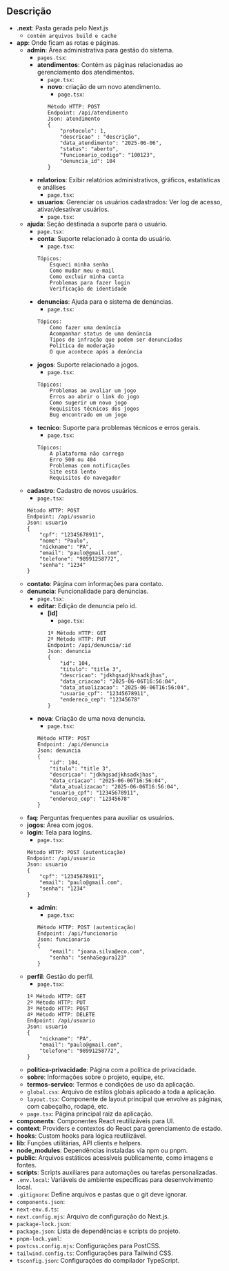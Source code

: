 
## Descrição

- **.next**: Pasta gerada pelo Next.js
    - `contém arquivos build e cache`
- **app**: Onde ficam as rotas e páginas.
    - **admin**: Área administrativa para gestão do sistema.
        - `pages.tsx`:
        - **atendimentos**: Contém as páginas relacionadas ao gerenciamento dos atendimentos.
            - `page.tsx`:
            - **novo**: criação de um novo atendimento.
                - `page.tsx`: 
                ```
                Método HTTP: POST
                Endpoint: /api/atendimento
                Json: atendimento
                {
                    "protocolo": 1,
                    "descricao" : "descrição",
                    "data_atendimento": "2025-06-06",
                    "status": "aberto",
                    "funcionario_codigo": "100123",
                    "denuncia_id": 104
                } 
                ```
        - **relatorios**: Exibir relatórios administrativos, gráficos, estatísticas e análises
            - `page.tsx`:
        - **usuarios**: Gerenciar os usuários cadastrados: Ver log de acesso, ativar/desativar usuários.
            - `page.tsx`:
    - **ajuda**: Seção destinada a suporte para o usuário.
        - `page.tsx`:
        - **conta**: Suporte relacionado à conta do usuário.
            - `page.tsx`:
            ```
            Tópicos:
                Esqueci minha senha
                Como mudar meu e-mail
                Como excluir minha conta
                Problemas para fazer login
                Verificação de identidade
            ```
        - **denuncias**: Ajuda para o sistema de denúncias.
            - `page.tsx`:
            ```
            Tópicos:
                Como fazer uma denúncia
                Acompanhar status de uma denúncia
                Tipos de infração que podem ser denunciadas
                Política de moderação
                O que acontece após a denúncia
            ```
        - **jogos**: Suporte relacionado a jogos.
            - `page.tsx`:
            ```
            Tópicos:
                Problemas ao avaliar um jogo
                Erros ao abrir o link do jogo
                Como sugerir um novo jogo
                Requisitos técnicos dos jogos
                Bug encontrado em um jogo
            ```
        - **tecnico**: Suporte para problemas técnicos e erros gerais.
            - `page.tsx`:
            ```
            Tópicos:
                A plataforma não carrega
                Erro 500 ou 404
                Problemas com notificações
                Site está lento
                Requisitos do navegador
            ```
    - **cadastro**: Cadastro de novos usuários.
        - `page.tsx`:
        ```
        Método HTTP: POST
        Endpoint: /api/usuario
        Json: usuario
        {
            "cpf": "12345678911",
            "nome": "Paulo",
            "nickname": "PA",
            "email": "paulo@gmail.com",
            "telefone": "98991258772",
            "senha": "1234"
        } 
        ```
    - **contato**: Página com informações para contato.
    - **denuncia**: Funcionalidade para denúncias.
        - `page.tsx`:
        - **editar**: Edição de denuncia pelo id.
            - **[id]**
                - `page.tsx`:
                ```
                1º Método HTTP: GET
                2º Método HTTP: PUT
                Endpoint: /api/denuncia/:id
                Json: denuncia
                {
                    "id": 104,
                    "titulo": "title 3",
                    "descricao": "jdkhgsadjkhsadkjhas",
                    "data_criacao": "2025-06-06T16:56:04",
                    "data_atualizacao": "2025-06-06T16:56:04",
                    "usuario_cpf": "12345678911",
                    "endereco_cep": "12345678"
                } 
                ```
        - **nova**: Criação de uma nova denuncia.
            - `page.tsx`:
            ```
            Método HTTP: POST
            Endpoint: /api/denuncia
            Json: denuncia
            {
                "id": 104,
                "titulo": "title 3",
                "descricao": "jdkhgsadjkhsadkjhas",
                "data_criacao": "2025-06-06T16:56:04",
                "data_atualizacao": "2025-06-06T16:56:04",
                "usuario_cpf": "12345678911",
                "endereco_cep": "12345678"
            } 
            ```
    - **faq**: Perguntas frequentes para auxiliar os usuários.
    - **jogos**: Área com jogos.
    - **login**: Tela para logins.
        - `page.tsx`:
        ```
        Método HTTP: POST (autenticação)
        Endpoint: /api/usuario
        Json: usuario
        {
            "cpf": "12345678911",
            "email": "paulo@gmail.com",
            "senha": "1234"
        }
        ```
        - **admin**:
            - `page.tsx`:
            ```
            Método HTTP: POST (autenticação)
            Endpoint: /api/funcionario
            Json: funcionario
            {
                "email": "joana.silva@eco.com",
                "senha": "senhaSegura123"
            }
            ```
    - **perfil**: Gestão do perfil.
        - `page.tsx`:
        ```
        1º Método HTTP: GET
        2º Método HTTP: PUT
        3º Método HTTP: POST
        4º Método HTTP: DELETE
        Endpoint: /api/usuario
        Json: usuario
        {
            "nickname": "PA",
            "email": "paulo@gmail.com",
            "telefone": "98991258772",
        }
        ```
    - **politica-privacidade**: Página com a política de privacidade.
    - **sobre**: Informações sobre o projeto, equipe, etc.
    - **termos-servico**: Termos e condições de uso da aplicação.
    - `global.css`: Arquivo de estilos globais aplicado a toda a aplicação.
    - `layout.tsx`: Componente de layout principal que envolve as páginas, com cabeçalho, rodapé, etc.
    - `page.tsx`: Página principal raiz da aplicação.
- **components**: Componentes React reutilizáveis para UI.
- **context**: Providers e contextos do React para gerenciamento de estado.
- **hooks**: Custom hooks para lógica reutilizável.
- **lib**: Funções utilitárias, API clients e helpers.
- **node_modules**: Dependências instaladas via npm ou pnpm.
- **public**: Arquivos estáticos acessíveis publicamente, como imagens e fontes.
- **scripts**: Scripts auxiliares para automações ou tarefas personalizadas.
- `.env.local`: Variáveis de ambiente específicas para desenvolvimento local.
- `.gitignore`: Define arquivos e pastas que o git deve ignorar.
- `components.json`:
- `next-env.d.ts`:
- `next.config.mjs`: Arquivo de configuração do Next.js.
- `package-lock.json`:
- `package.json`: Lista de dependências e scripts do projeto.
- `pnpm-lock.yaml`:
- `postcss.config.mjs`: Configurações para PostCSS.
- `tailwind.config.ts`: Configurações para Tailwind CSS.
- `tsconfig.json`: Configurações do compilador TypeScript.